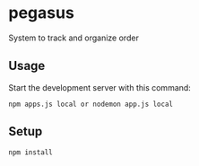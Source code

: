 # pegasus
System to track and organize order


Usage
---
 
Start the development server with this command:
 
```
npm apps.js local or nodemon app.js local
```
  

Setup
---
```
npm install
```

